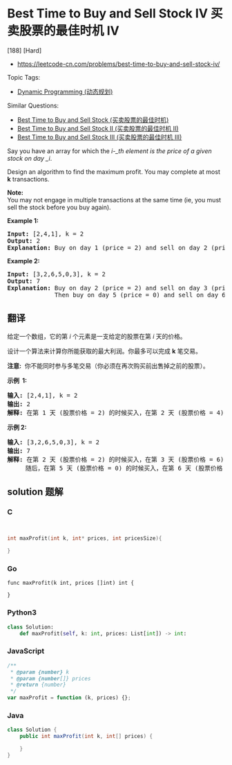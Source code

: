 # Best Time to Buy and Sell Stock IV 买卖股票的最佳时机 IV

[188] [Hard]

- https://leetcode-cn.com/problems/best-time-to-buy-and-sell-stock-iv/

Topic Tags:

- [Dynamic Programming (动态规划)](https://leetcode-cn.com/tag/dynamic-programming/)

Similar Questions:

- [Best Time to Buy and Sell Stock (买卖股票的最佳时机)](https://leetcode-cn.com/problems/best-time-to-buy-and-sell-stock/)
- [Best Time to Buy and Sell Stock II (买卖股票的最佳时机 II)](https://leetcode-cn.com/problems/best-time-to-buy-and-sell-stock-ii/)
- [Best Time to Buy and Sell Stock III (买卖股票的最佳时机 III)](https://leetcode-cn.com/problems/best-time-to-buy-and-sell-stock-iii/)

Say you have an array for which the _i\-\_th element is the price of a given stock on day \_i_.

Design an algorithm to find the maximum profit. You may complete at most **k** transactions.

**Note:**  
You may not engage in multiple transactions at the same time (ie, you must sell the stock before you buy again).

**Example 1:**

<pre><strong>Input:</strong> [2,4,1], k = 2
<strong>Output:</strong> 2
<strong>Explanation:</strong> Buy on day 1 (price = 2) and sell on day 2 (price = 4), profit = 4-2 = 2.
</pre>

**Example 2:**

<pre><strong>Input:</strong> [3,2,6,5,0,3], k = 2
<strong>Output:</strong> 7
<strong>Explanation:</strong> Buy on day 2 (price = 2) and sell on day 3 (price = 6), profit = 6-2 = 4.
&nbsp;            Then buy on day 5 (price = 0) and sell on day 6 (price = 3), profit = 3-0 = 3.
</pre>

## 翻译

给定一个数组，它的第 _i_ 个元素是一支给定的股票在第 _i_ 天的价格。

设计一个算法来计算你所能获取的最大利润。你最多可以完成 **k** 笔交易。

**注意:**  你不能同时参与多笔交易（你必须在再次购买前出售掉之前的股票）。

**示例  1:**

<pre><strong>输入:</strong> [2,4,1], k = 2
<strong>输出:</strong> 2
<strong>解释:</strong> 在第 1 天 (股票价格 = 2) 的时候买入，在第 2 天 (股票价格 = 4) 的时候卖出，这笔交易所能获得利润 = 4-2 = 2 。
</pre>

**示例 2:**

<pre><strong>输入:</strong> [3,2,6,5,0,3], k = 2
<strong>输出:</strong> 7
<strong>解释:</strong> 在第 2 天 (股票价格 = 2) 的时候买入，在第 3 天 (股票价格 = 6) 的时候卖出, 这笔交易所能获得利润 = 6-2 = 4 。
&nbsp;    随后，在第 5 天 (股票价格 = 0) 的时候买入，在第 6 天 (股票价格 = 3) 的时候卖出, 这笔交易所能获得利润 = 3-0 = 3 。
</pre>

## solution 题解

### C

```c


int maxProfit(int k, int* prices, int pricesSize){

}


```

### Go

```golang
func maxProfit(k int, prices []int) int {

}
```

### Python3

```python
class Solution:
    def maxProfit(self, k: int, prices: List[int]) -> int:
```

### JavaScript

```javascript
/**
 * @param {number} k
 * @param {number[]} prices
 * @return {number}
 */
var maxProfit = function (k, prices) {};
```

### Java

```java
class Solution {
    public int maxProfit(int k, int[] prices) {

    }
}
```
